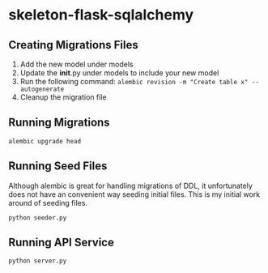 # skeleton-flask-sqlalchemy

## Creating Migrations Files
1. Add the new model under models
2. Update the __init__.py under models to include your new model
3. Run the following command: `alembic revision -m "Create table x" --autogenerate`
4. Cleanup the migration file

## Running Migrations
`alembic upgrade head`

## Running Seed Files
Although alembic is great for handling migrations of DDL, it unfortunately does not have an convenient way seeding initial files. This is my initial work around of seeding files.
  
`python seeder.py`

## Running API Service
`python server.py`
